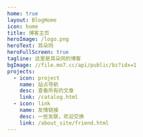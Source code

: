 ```yaml
---
home: true
layout: BlogHome
icon: home
title: 博客主页
heroImage: /logo.png
heroText: 耳朵同
heroFullScreen: true
tagline: 这里是耳朵同的博客
bgImage: //file.mo7.cc/api/public/bz?idx=1
projects:
  - icon: project
    name: 站点导航
    desc: 查看所有的文章
    link: /catalog.html
  - icon: link
    name: 友情链接
    desc: 一些友联，欢迎交换
    link: /about_site/friend.html
---
```

